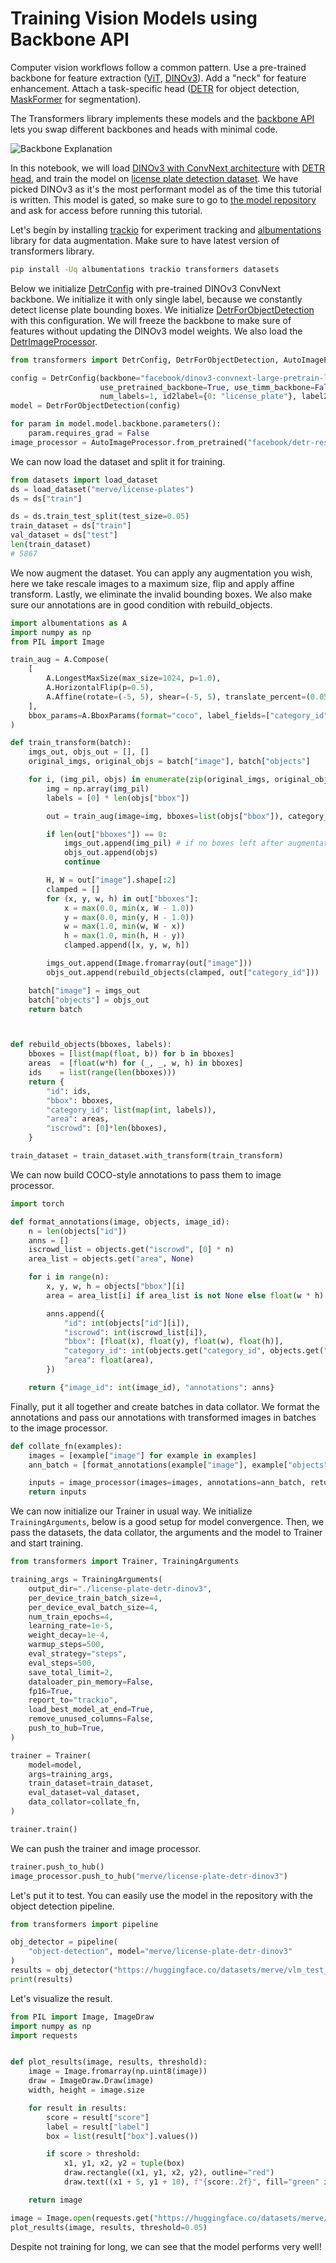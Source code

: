 <!--Copyright 2025 The HuggingFace Team. All rights reserved.

Licensed under the Apache License, Version 2.0 (the "License"); you may not use this file except in compliance with
the License. You may obtain a copy of the License at

http://www.apache.org/licenses/LICENSE-2.0

Unless required by applicable law or agreed to in writing, software distributed under the License is distributed on
an "AS IS" BASIS, WITHOUT WARRANTIES OR CONDITIONS OF ANY KIND, either express or implied. See the License for the
specific language governing permissions and limitations under the License.

⚠️ Note that this file is in Markdown but contain specific syntax for our doc-builder (similar to MDX) that may not be
rendered properly in your Markdown viewer.

-->

# Training Vision Models using Backbone API

Computer vision workflows follow a common pattern. Use a pre-trained backbone for feature extraction ([ViT](../model_doc/vit), [DINOv3](../model_doc/dinov3)). Add a "neck" for feature enhancement. Attach a task-specific head ([DETR](../model_doc/detr) for object detection, [MaskFormer](../model_doc/maskformer) for segmentation).

The Transformers library implements these models and the [backbone API](../backbones) lets you swap different backbones and heads with minimal code.

![Backbone Explanation](https://huggingface.co/datasets/huggingface/documentation-images/resolve/main/transformers/Backbone.png)

In this notebook, we will load [DINOv3 with ConvNext architecture](https://huggingface.co/facebook/dinov3-convnext-large-pretrain-lvd1689m) with [DETR head](https://huggingface.co/facebook/detr-resnet-50), and train the model on [license plate detection dataset](https://huggingface.co/datasets/merve/license-plates). We have picked DINOv3 as it's the most performant model as of the time this tutorial is written. This model is gated, so make sure to go to [the model repository](https://huggingface.co/facebook/dinov3-convnext-large-pretrain-lvd1689m) and ask for access before running this tutorial.

Let's begin by installing [trackio](https://github.com/gradio-app/trackio) for experiment tracking and [albumentations](https://albumentations.ai/) library for data augmentation. Make sure to have latest version of transformers library.

```bash
pip install -Uq albumentations trackio transformers datasets
```

Below we initialize [DetrConfig](../model_doc/detr#transformers.DetrConfig) with pre-trained DINOv3 ConvNext backbone. We initialize it with only single label, because we constantly detect license plate bounding boxes. We initialize [DetrForObjectDetection](../model_doc/detr#transformers.DetrForObjectDetection) with this configuration. We will freeze the backbone to make sure of features without updating the DINOv3 model weights. We also load the [DetrImageProcessor](../model_doc/detr#transformers.DetrImageProcessor).

```py
from transformers import DetrConfig, DetrForObjectDetection, AutoImageProcessor

config = DetrConfig(backbone="facebook/dinov3-convnext-large-pretrain-lvd1689m",
                    use_pretrained_backbone=True, use_timm_backbone=False,
                    num_labels=1, id2label={0: "license_plate"}, label2id={"license_plate": 0})
model = DetrForObjectDetection(config)

for param in model.model.backbone.parameters():
    param.requires_grad = False
image_processor = AutoImageProcessor.from_pretrained("facebook/detr-resnet-50")
```

We can now load the dataset and split it for training.

```py
from datasets import load_dataset
ds = load_dataset("merve/license-plates")
ds = ds["train"]

ds = ds.train_test_split(test_size=0.05)
train_dataset = ds["train"]
val_dataset = ds["test"]
len(train_dataset)
# 5867
```

We now augment the dataset. You can apply any augmentation you wish, here we take rescale images to a maximum size, flip and apply affine transform. Lastly, we eliminate the invalid bounding boxes. We also make sure our annotations are in good condition with rebuild_objects.

```py
import albumentations as A
import numpy as np
from PIL import Image

train_aug = A.Compose(
    [
        A.LongestMaxSize(max_size=1024, p=1.0),
        A.HorizontalFlip(p=0.5),
        A.Affine(rotate=(-5, 5), shear=(-5, 5), translate_percent=(0.05, 0.05), p=0.5),
    ],
    bbox_params=A.BboxParams(format="coco", label_fields=["category_id"], min_visibility=0.0),
)

def train_transform(batch):
    imgs_out, objs_out = [], []
    original_imgs, original_objs = batch["image"], batch["objects"]

    for i, (img_pil, objs) in enumerate(zip(original_imgs, original_objs)):
        img = np.array(img_pil)
        labels = [0] * len(objs["bbox"])

        out = train_aug(image=img, bboxes=list(objs["bbox"]), category_id=labels)

        if len(out["bboxes"]) == 0:
            imgs_out.append(img_pil) # if no boxes left after augmentation, use original
            objs_out.append(objs)
            continue

        H, W = out["image"].shape[:2]
        clamped = []
        for (x, y, w, h) in out["bboxes"]:
            x = max(0.0, min(x, W - 1.0))
            y = max(0.0, min(y, H - 1.0))
            w = max(1.0, min(w, W - x))
            h = max(1.0, min(h, H - y))
            clamped.append([x, y, w, h])

        imgs_out.append(Image.fromarray(out["image"]))
        objs_out.append(rebuild_objects(clamped, out["category_id"]))

    batch["image"] = imgs_out
    batch["objects"] = objs_out
    return batch



def rebuild_objects(bboxes, labels):
    bboxes = [list(map(float, b)) for b in bboxes]
    areas  = [float(w*h) for (_, _, w, h) in bboxes]
    ids    = list(range(len(bboxes)))
    return {
        "id": ids,
        "bbox": bboxes,
        "category_id": list(map(int, labels)),
        "area": areas,
        "iscrowd": [0]*len(bboxes),
    }

train_dataset = train_dataset.with_transform(train_transform)
```


We can now build COCO-style annotations to pass them to image processor.

```py
import torch

def format_annotations(image, objects, image_id):
    n = len(objects["id"])
    anns = []
    iscrowd_list = objects.get("iscrowd", [0] * n)
    area_list = objects.get("area", None)

    for i in range(n):
        x, y, w, h = objects["bbox"][i]
        area = area_list[i] if area_list is not None else float(w * h)

        anns.append({
            "id": int(objects["id"][i]),
            "iscrowd": int(iscrowd_list[i]),
            "bbox": [float(x), float(y), float(w), float(h)],
            "category_id": int(objects.get("category_id", objects.get("category"))[i]),
            "area": float(area),
        })

    return {"image_id": int(image_id), "annotations": anns}
```

Finally, put it all together and create batches in data collator. We format the annotations and pass our annotations with transformed images in batches to the image processor.

```py
def collate_fn(examples):
    images = [example["image"] for example in examples]
    ann_batch = [format_annotations(example["image"], example["objects"], example["image_id"]) for example in examples]

    inputs = image_processor(images=images, annotations=ann_batch, return_tensors="pt")
    return inputs
```

We can now initialize our Trainer in usual way. We initialize `TrainingArguments`, below is a good setup for model convergence. Then, we pass the datasets, the data collator, the arguments and the model to Trainer and start training.

```py
from transformers import Trainer, TrainingArguments

training_args = TrainingArguments(
    output_dir="./license-plate-detr-dinov3",
    per_device_train_batch_size=4,
    per_device_eval_batch_size=4,
    num_train_epochs=4,
    learning_rate=1e-5,
    weight_decay=1e-4,
    warmup_steps=500,
    eval_strategy="steps",
    eval_steps=500,
    save_total_limit=2,
    dataloader_pin_memory=False,
    fp16=True,
    report_to="trackio",
    load_best_model_at_end=True,
    remove_unused_columns=False,
    push_to_hub=True,
)

trainer = Trainer(
    model=model,
    args=training_args,
    train_dataset=train_dataset,
    eval_dataset=val_dataset,
    data_collator=collate_fn,
)

trainer.train()
```

We can push the trainer and image processor.

```py
trainer.push_to_hub()
image_processor.push_to_hub("merve/license-plate-detr-dinov3")
```

Let's put it to test. You can easily use the model in the repository with the object detection pipeline.

```py
from transformers import pipeline

obj_detector = pipeline(
    "object-detection", model="merve/license-plate-detr-dinov3"
)
results = obj_detector("https://huggingface.co/datasets/merve/vlm_test_images/resolve/main/license-plates.jpg", threshold=0.05)
print(results)
```

Let's visualize the result.
```py
from PIL import Image, ImageDraw
import numpy as np
import requests


def plot_results(image, results, threshold):
    image = Image.fromarray(np.uint8(image))
    draw = ImageDraw.Draw(image)
    width, height = image.size

    for result in results:
        score = result["score"]
        label = result["label"]
        box = list(result["box"].values())

        if score > threshold:
            x1, y1, x2, y2 = tuple(box)
            draw.rectangle((x1, y1, x2, y2), outline="red")
            draw.text((x1 + 5, y1 + 10), f"{score:.2f}", fill="green" if score > 0.7 else "red")

    return image

image = Image.open(requests.get("https://huggingface.co/datasets/merve/vlm_test_images/resolve/main/license-plates.jpg", stream=True).raw)
plot_results(image, results, threshold=0.05)
```

Despite not training for long, we can see that the model performs very well!